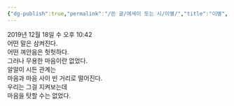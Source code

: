 ```yaml
---
{"dg-publish":true,"permalink":"/쓴 글/에세이 또는 시/이별/","title":"이별","tags":["마음","말","관계","이별"],"noteIcon":""}
---
```


2019년 12월 18일 수 오후 10:42
<br/>
어떤 말은 삼켜진다.<br/>
어떤 껴안음은 헛헛하다.<br/>
그러나 무용한 마음이란 없었다.<br/>
알알이 시든 관계는<br/>
마음과 마음 사이 빈 거리로 떨어진다.<br/>
우리는 그걸 지켜보는데<br/>
마음을 탓할 수는 없었다.<br/>
